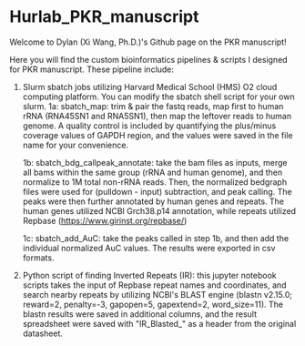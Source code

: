 # Hurlab_PKR_manuscript
Welcome to Dylan (Xi Wang, Ph.D.)'s Github page on the PKR manuscript! 

Here you will find the custom bioinformatics pipelines &amp; scripts I designed for PKR manuscript. These pipeline include:

1. Slurm sbatch jobs utilizing Harvard Medical School (HMS) O2 cloud computing platform. You can modify the sbatch shell script for your own slurm.
   1a: sbatch_map: trim & pair the fastq reads, map first to human rRNA (RNA45SN1 and RNA5SN1), then map the leftover reads to human genome. A quality control is included by quantifying the plus/minus coverage values of GAPDH region, and the values were saved in the file name for your convenience.
   
   1b: sbatch_bdg_callpeak_annotate: take the bam files as inputs, merge all bams within the same group (rRNA and human genome), and then normalize to 1M total non-rRNA reads. Then, the normalized bedgraph files were used for (pulldown - input) subtraction, and peak calling. The peaks were then further annotated by human genes and repeats. The human genes utilized NCBI Grch38.p14 annotation, while repeats utilized Repbase (https://www.girinst.org/repbase/)
   
   1c: sbatch_add_AuC: take the peaks called in step 1b, and then add the individual normalized AuC values. The results were exported in csv formats.

2. Python script of finding Inverted Repeats (IR): this jupyter notebook scripts takes the input of Repbase repeat names and coordinates, and search nearby repeats by utilizing NCBI's BLAST engine (blastn v2.15.0; reward=2, penalty=-3, gapopen=5, gapextend=2, word_size=11). The blastn results were saved in additional columns, and the result spreadsheet were saved with "IR_Blasted_" as a header from the original datasheet.


